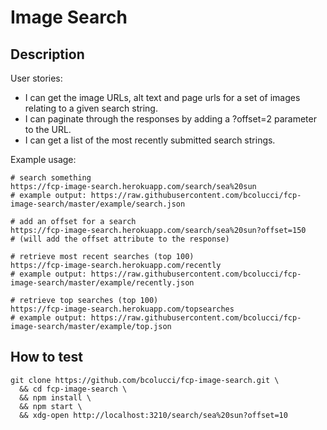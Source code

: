 
# Image Search

## Description

User stories:
- I can get the image URLs, alt text and page urls for a set of images relating to a given search string.
- I can paginate through the responses by adding a ?offset=2 parameter to the URL.
- I can get a list of the most recently submitted search strings.

Example usage:

    # search something
    https://fcp-image-search.herokuapp.com/search/sea%20sun
    # example output: https://raw.githubusercontent.com/bcolucci/fcp-image-search/master/example/search.json

    # add an offset for a search
    https://fcp-image-search.herokuapp.com/search/sea%20sun?offset=150
    # (will add the offset attribute to the response)

    # retrieve most recent searches (top 100)
    https://fcp-image-search.herokuapp.com/recently
    # example output: https://raw.githubusercontent.com/bcolucci/fcp-image-search/master/example/recently.json

    # retrieve top searches (top 100)
    https://fcp-image-search.herokuapp.com/topsearches
    # example output: https://raw.githubusercontent.com/bcolucci/fcp-image-search/master/example/top.json


## How to test

    git clone https://github.com/bcolucci/fcp-image-search.git \
      && cd fcp-image-search \
      && npm install \
      && npm start \
      && xdg-open http://localhost:3210/search/sea%20sun?offset=10
